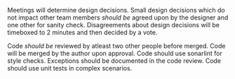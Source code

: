 Meetings will determine design decisions.
Small design decisions which do not impact other team members *should be* agreed upon by the designer and one other for sanity check.
Disagreements about design decisions will be timeboxed to 2 minutes and then decided by a vote.

Code *should be* reviewed by atleast two other people before merged.
Code will be merged by the author upon approval.
Code should use sonarlint for style checks. Exceptions should be documented in the code review.
Code should use unit tests in complex scenarios.